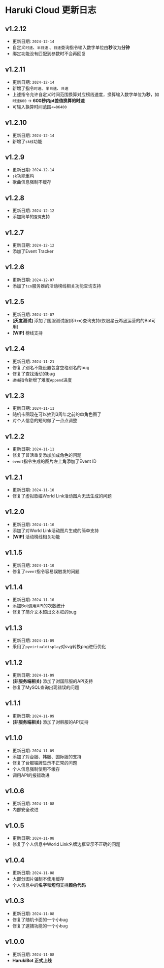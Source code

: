 # Haruki Cloud 更新日志

## v1.2.12
+ 更新日期: `2024-12-14`
+ 自定义`时速`、`半日速` 、`日速`查询指令输入数字单位由**秒**改为**分钟**
+ 绑定功能没有匹配到参数时不会再回复

## v1.2.11
+ 更新日期: `2024-12-14`
+ 新增了指令`时速`、`半日速`、`日速`
+ 上述指令允许自定义时间范围换算对应榜线速度，换算输入数字单位为**秒**，如`时速600` -> **600秒内pt差值换算的时速**
+ 可输入换算时间范围`<=86400`

## v1.2.10
+ 更新日期: `2024-12-14`
+ 新增了`sk线`功能

## v1.2.9
+ 更新日期: `2024-12-14`
+ `sk`功能重构
+ 歌曲信息强制不缓存

## v1.2.8
+ 更新日期: `2024-12-12`
+ 添加简单的`查房`支持

## v1.2.7
+ 更新日期: `2024-12-12`
+ 添加了Event Tracker

## v1.2.6
+ 更新日期: `2024-12-07`
+ 添加了`tcn`服务器的活动榜线相关功能查询支持

## v1.2.5
+ 更新日期: `2024-12-07`
+ **[灰度测试]** 添加了国服测试服(即`tcn`)查询支持(仅限星云希凪运营的的Bot可用)
+ **[WIP]** 榜线支持

## v1.2.4
+ 更新日期: `2024-11-21`
+ 修复了别名不能设置包含空格别名的bug
+ 修复了查找活动的bug
+ `逮捕`指令新增了难度`Append`进度

## v1.2.3
+ 更新日期: `2024-11-11`
+ 随机卡图现在可以抽到3周年之前的单角色图了
+ 对个人信息的短句做了一点点调整

## v1.2.2
+ 更新日期: `2024-11-11`
+ 修复了普活重复添加加成角色的问题
+ `event`指令生成的图片左上角添加了Event ID

## v1.2.1
+ 更新日期: `2024-11-10`
+ 修复了虚拟歌姬World Link活动图片无法生成的问题

## v1.2.0
+ 更新日期: `2024-11-10`
+ 添加了对World Link活动图片生成的简单支持
+ **[WIP]** 活动榜线相关功能

## v1.1.5
+ 更新日期: `2024-11-10`
+ 修复了`event`指令容易误触发的问题

## v1.1.4
+ 更新日期: `2024-11-10`
+ 添加Bot调用API的次数统计
+ 修复了简介文本超出文本框的bug

## v1.1.3
+ 更新日期: `2024-11-09`
+ 采用了`pyvirtualdisplay`对svg转换png进行优化

## v1.1.2
+ 更新日期: `2024-11-09`
+ **(非服务端相关)** 添加了对国际服的API支持
+ 修复了MySQL查询出现错误的问题

## v1.1.1
+ 更新日期: `2024-11-09`
+ **(非服务端相关)** 添加了对韩服的API支持

## v1.1.0
+ 更新日期: `2024-11-09`
+ 添加了对台服、韩服、国际服的支持
+ 修复了台服铭牌显示不正常的问题
+ 个人信息强制使用不缓存
+ 调用API的报错改进

## v1.0.6
+ 更新日期: `2024-11-08`
+ 内部安全改进

## v1.0.5
+ 更新日期: `2024-11-08`
+ 修复了个人信息中World Link名牌边框显示不正确的问题

## v1.0.4
+ 更新日期: `2024-11-08`
+ 大部分图片强制不使用缓存
+ 个人信息中的**名字**和**短句**支持**颜色代码**

## v1.0.3
+ 更新日期: `2024-11-08`
+ 修复了随机卡面的一个小bug
+ 修复了逮捕功能的一个小bug

## v1.0.0
+ 更新日期: `2024-11-08`
+ **HarukiBot 正式上线**
